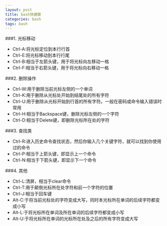 ```yaml
---
layout: post
title: bash快捷键
categories: bash
tags: bash
---
```


###1. 光标移动
* Ctrl-A:将光标定位到本行行首
* Ctrl-E:将光标移动到本行行尾
* Ctrl-B:相当于左箭头键，用于将光标向左移动一格
* Ctrl-F:相当于右箭头键，用于将光标向右移动一格

###2. 删除操作

* Ctrl-W:用于删除当前光标左侧的一个单词
* Ctrl-K:用于删除从光标处开始到结尾处的所有字符
* Ctrl-U:用于删除从光标开始到行首的所有字符。一般在密码或命令输入错误时常用
* Ctrl-H:相当于Backspace键，删除光标左侧的一个字符
* Ctrl-D:相当于Delete键，即删除光标所在处的字符

###3. 查找类
* Ctrl-R:进入历史命令查找状态，然后你输入几个关键字符，就可以找到你使用过的命令
* Ctrl-P:相当于上箭头键，即显示上一个命令
* Ctrl-N:相当于下箭头键，即显示下一个命令

###4. 其他
* Ctrl-L:清屏，相当于clear命令
* Ctrl-T:用于颠倒光标所在处字符和前一个字符的位置
* Ctrl-J:相当于回车键
* Alt-C:于将当前光标处的字符变成大写，同时本光标所在单词的后续字符都变成小写
* Alt-L:于将光标所在单词及所在单词的后续字符都变成小写
* Alt-U:于将光标所在单词的光标所在处及之后的所有字符变成大写
